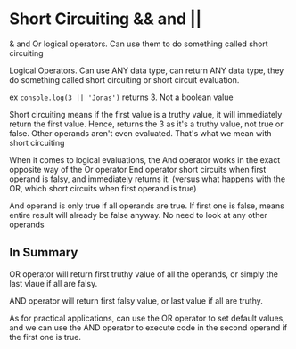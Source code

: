 # Short Circuiting && and ||

& and Or logical operators. Can use them to do something called short circuiting

Logical Operators. Can use ANY data type, can return ANY data type, they do something called short circuiting or short circuit evaluation.

ex `console.log(3 || 'Jonas')` returns 3. Not a boolean value

Short circuiting means if the first value is a truthy value, it will immediately return the first value. Hence, returns the 3 as it's a truthy value, not true or false. Other operands aren't even evaluated. That's what we mean with short circuiting

When it comes to logical evaluations, the And operator works in the exact opposite way of the Or operator
End operator short circuits when first operand is falsy, and immediately returns it. (versus what happens with the OR, which short circuits when first operand is true)

And operand is only true if all operands are true. If first one is false, means entire result will already be false anyway. No need to look at any other operands

## In Summary

OR operator will return first truthy value of all the operands, or simply the last vlaue if all are falsy.

AND operator will return first falsy value, or last value if all are truthy.

As for practical applications, can use the OR operator to set default values, and we can use the AND operator to execute code in the second operand if the first one is true.
